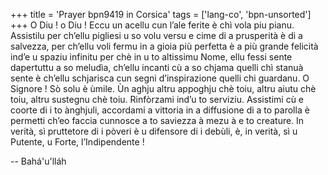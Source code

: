 +++
title = 'Prayer bpn9419 in Corsica'
tags = ['lang-co', 'bpn-unsorted']
+++
O Diu ! o Diu ! Eccu un acellu cun l’ale ferite è chì vola piu pianu. Assistilu per ch’ellu pigliesi u so volu versu e cime di a prusperità è di a salvezza, per ch’ellu voli fermu in a gioia più perfetta è a più grande felicità ind’e u spaziu infinitu per chè in u to altissimu Nome, ellu fessi sente dapertuttu a so meludìa, ch’ellu incanti cù a so chjama quelli chì stanuà sente è ch’ellu schjarisca cun segni d’inspirazione quelli chi guardanu. O Signore ! Sò solu è ùmile. Ùn aghju altru appoghju chè toiu, altru aiutu chè toiu, altru sustegnu chè toiu. Rinfòrzami ind’u to serviziu. Assistimi cù e coorte di i to ànghjuli, accordami a vittoria in a diffusione di a to parolla è permetti ch’eo faccia cunnosce a to saviezza à mezu à e to creature. In verità, sì pruttetore di i pòveri è u difensore di i debùli, è, in verità, sì u Putente, u Forte, l’Indipendente !

-- Bahá'u'lláh
